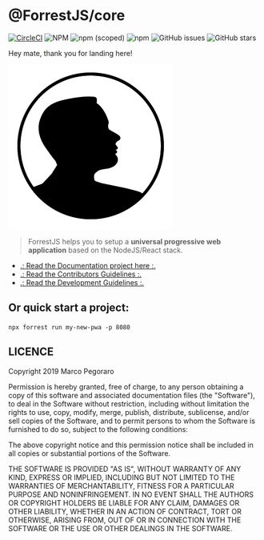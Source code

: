 # @ForrestJS/core

[![CircleCI](https://circleci.com/gh/forrestjs/forrestjs/tree/master.svg?style=svg)](https://circleci.com/gh/forrestjs/forrestjs/tree/master)
![NPM](https://img.shields.io/npm/l/forrest.svg)
![npm (scoped)](https://img.shields.io/npm/v/@forrestjs/core.svg)
![npm](https://img.shields.io/npm/dw/@forrestjs/core.svg)
![GitHub issues](https://img.shields.io/github/issues-raw/forrestjs/forrestjs.svg)
![GitHub stars](https://img.shields.io/github/stars/forrestjs/forrestjs.svg?style=social)

Hey mate, thank you for landing here!

![ForrestJS Logo](./gitbook/images/forrestjs.png)

> ForrestJS helps you to setup a 
> **universal progressive web application**
> based on the NodeJS/React stack.

- [.: Read the Documentation project here :.](https://forrestjs.github.io)
- [.: Read the Contributors Guidelines :.](./CONTRIBUTE.md)
- [.: Read the Development Guidelines :.](./DEVELOPMENT.md)

## Or quick start a project:

    npx forrest run my-new-pwa -p 8080    


## LICENCE

Copyright 2019 Marco Pegoraro

Permission is hereby granted, free of charge, to any person obtaining a copy of this software and associated documentation files (the "Software"), to deal in the Software without restriction, including without limitation the rights to use, copy, modify, merge, publish, distribute, sublicense, and/or sell copies of the Software, and to permit persons to whom the Software is furnished to do so, subject to the following conditions:

The above copyright notice and this permission notice shall be included in all copies or substantial portions of the Software.

THE SOFTWARE IS PROVIDED "AS IS", WITHOUT WARRANTY OF ANY KIND, EXPRESS OR IMPLIED, INCLUDING BUT NOT LIMITED TO THE WARRANTIES OF MERCHANTABILITY, FITNESS FOR A PARTICULAR PURPOSE AND NONINFRINGEMENT. IN NO EVENT SHALL THE AUTHORS OR COPYRIGHT HOLDERS BE LIABLE FOR ANY CLAIM, DAMAGES OR OTHER LIABILITY, WHETHER IN AN ACTION OF CONTRACT, TORT OR OTHERWISE, ARISING FROM, OUT OF OR IN CONNECTION WITH THE SOFTWARE OR THE USE OR OTHER DEALINGS IN THE SOFTWARE.
